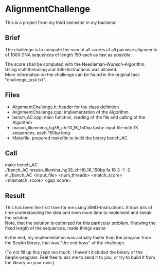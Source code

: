 # AlignmentChallenge

This is a project from my third semester in my bachelor.

## Brief
The challenge is to compute the sum of all scores of all pairwise
alignments of 1000 DNA sequences of length 150 each as fast as possible.

The score shall be computed with the Needleman-Wunsch-Algorithm.  
Using multithreading and SSE-Instructions was allowed.  
More information on the challenge can be found in the original task "challenge_task.txt".

## Files
* AlignmentChallenge.h: header for the class definition
* AlignmentChallenge.cpp: implementation of the Algorithm
* bench_AC.cpp: main function, reading of the file and calling of the Algorithm
* mason_illummina_hg38_chr10_1K_150bp.fasta: input file with 1K sequences, each 150bp long
* Makefile: prepared makefile to build the binary bench_AC.

## Call
make bench_AC  
./bench_AC mason_illumina_hg38_chr10_1K_150bp.fa 16 3 -1 -2  
\# ./bench_AC \<input_file\> \<num_threads\> \<match_score\> \<mismatch_score\> \<gap_score\>

## Result
This has been the first time for me using SIMD-Instructions.
It took lots of time understanding the idea and even more time to implement and tweak the solution.  
Note, that the solution is optimized for this particular problem. Knowing the fixed length of the sequences, made things easier.

In the end, my implementation was actually faster than the program from the SeqAn library,
that was "the end boss" of the challenge.  

(To not fill up this repo too much, I haven't included the binary of the SeqAn-program.
Feel free to ask me to send it to you, or try to build it from the library on your own.)
